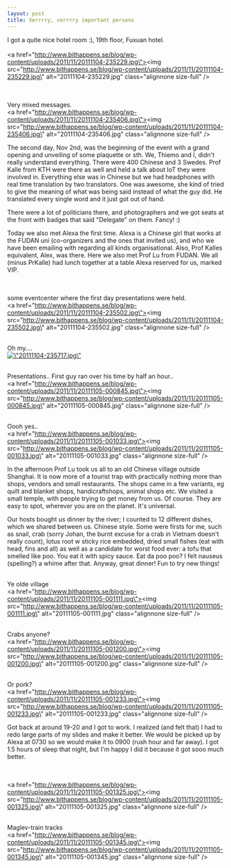 ```yaml
---
layout: post
title: Verrrry, verrrry important persons
---
```


I got a quite nice hotel room :), 19th floor, Fuxuan hotel.
<br /><br /><a href=\"http://www.bithappens.se/blog/wp-content/uploads/2011/11/20111104-235229.jpg\"><img src=\"http://www.bithappens.se/blog/wp-content/uploads/2011/11/20111104-235229.jpg\" alt=\"20111104-235229.jpg\" class=\"alignnone size-full\" /></a>

<br /><br />
Very mixed messages.
<br /><a href=\"http://www.bithappens.se/blog/wp-content/uploads/2011/11/20111104-235406.jpg\"><img src=\"http://www.bithappens.se/blog/wp-content/uploads/2011/11/20111104-235406.jpg\" alt=\"20111104-235406.jpg\" class=\"alignnone size-full\" /></a>

The second day, Nov 2nd, was the beginning of the event with a grand opening and unveiling of some plaquette or sth. We, Thiemo and I, didn\'t really understand everything. There were 400 Chinese and 3 Swedes. Prof Kalle from KTH were there as well and held a talk about IoT they were involved in. Everything else was in Chinese but we had headphones with real time translation by two translators. One was awesome, she kind of tried to give the meaning of what was being said instead of what the guy did. He translated every single word and it just got out of hand.

There were a lot of politicians there, and photographers and we got seats at the front with badges that said \"Delegate\" on them. Fancy! :)

Today we also met Alexa the first time. Alexa is a Chinese girl that works at the FUDAN uni (co-organizers and the ones that invited us), and who we have been emailing with regarding all kinds organisational. Also, Prof Kalles equivalent, Alex, was there. Here we also met Prof Lu from FUDAN. We all (minus PrKalle) had lunch together at a table Alexa reserved for us, marked VIP.

<br /><br />
some eventcenter where the first day presentations were held. <br />
<a href=\"http://www.bithappens.se/blog/wp-content/uploads/2011/11/20111104-235502.jpg\"><img src=\"http://www.bithappens.se/blog/wp-content/uploads/2011/11/20111104-235502.jpg\" alt=\"20111104-235502.jpg\" class=\"alignnone size-full\" /></a>



<br />
Oh my....
<br /><a href=\"http://www.bithappens.se/blog/wp-content/uploads/2011/11/20111104-235717.jpg\"><img src=\"http://www.bithappens.se/blog/wp-content/uploads/2011/11/20111104-235717.jpg\" alt=\"20111104-235717.jpg\" class=\"alignnone size-full\" /></a>


<br />Presentations.. First guy ran over his time by half an hour..
<br />
<a href=\"http://www.bithappens.se/blog/wp-content/uploads/2011/11/20111105-000845.jpg\"><img src=\"http://www.bithappens.se/blog/wp-content/uploads/2011/11/20111105-000845.jpg\" alt=\"20111105-000845.jpg\" class=\"alignnone size-full\" /></a>


<br />Oooh yes..<br /><a href=\"http://www.bithappens.se/blog/wp-content/uploads/2011/11/20111105-001033.jpg\"><img src=\"http://www.bithappens.se/blog/wp-content/uploads/2011/11/20111105-001033.jpg\" alt=\"20111105-001033.jpg\" class=\"alignnone size-full\" /></a>


In the afternoon Prof Lu took us all to an old Chinese village outside Shanghai. It is now more of a tourist trap with practically nothing more than shops, vendors and small restaurants. The shops came in a few variants, eg quilt and blanket shops, handicraftshops, animal shops etc. We visited a small temple, with people trying to get money from us. Of course. They are easy to spot, wherever you are on the planet. It\'s universal.

Our hosts bought us dinner by the river; I counted to 12 different dishes, which we shared between us. Chinese style. Some were firsts for me, such as snail, crab (sorry Johan, the burnt excuse for a crab in Vietnam doesn\'t really count), lotus root w sticky rice embedded, dried small fishes (eat with head, fins and all) as well as a candidate for worst food ever: a tofu that smelled like poo. You eat it with spicy sauce. Eat da poo poo? I felt nauseus (spelling?) a whime after that. Anyway, great dinner! Fun to try new things!


<br />Ye olde village<br /><a href=\"http://www.bithappens.se/blog/wp-content/uploads/2011/11/20111105-001111.jpg\"><img src=\"http://www.bithappens.se/blog/wp-content/uploads/2011/11/20111105-001111.jpg\" alt=\"20111105-001111.jpg\" class=\"alignnone size-full\" /></a>


<br />Crabs anyone?<br /><a href=\"http://www.bithappens.se/blog/wp-content/uploads/2011/11/20111105-001200.jpg\"><img src=\"http://www.bithappens.se/blog/wp-content/uploads/2011/11/20111105-001200.jpg\" alt=\"20111105-001200.jpg\" class=\"alignnone size-full\" /></a>


<br />Or pork?<br /><a href=\"http://www.bithappens.se/blog/wp-content/uploads/2011/11/20111105-001233.jpg\"><img src=\"http://www.bithappens.se/blog/wp-content/uploads/2011/11/20111105-001233.jpg\" alt=\"20111105-001233.jpg\" class=\"alignnone size-full\" /></a>


Got back at around 19-20 and I got to work. I realized (and felt that) I had to redo large parts of my slides and make it better. We would be picked up by Alexa at 0730 so we would make it to 0900 (rush hour and far away). I got 1.5 hours of sleep that night, but I\'m happy I did it because it got sooo much better.





<br /><br /><a href=\"http://www.bithappens.se/blog/wp-content/uploads/2011/11/20111105-001325.jpg\"><img src=\"http://www.bithappens.se/blog/wp-content/uploads/2011/11/20111105-001325.jpg\" alt=\"20111105-001325.jpg\" class=\"alignnone size-full\" /></a>


<br />Maglev-train tracks<br /><a href=\"http://www.bithappens.se/blog/wp-content/uploads/2011/11/20111105-001345.jpg\"><img src=\"http://www.bithappens.se/blog/wp-content/uploads/2011/11/20111105-001345.jpg\" alt=\"20111105-001345.jpg\" class=\"alignnone size-full\" /></a>